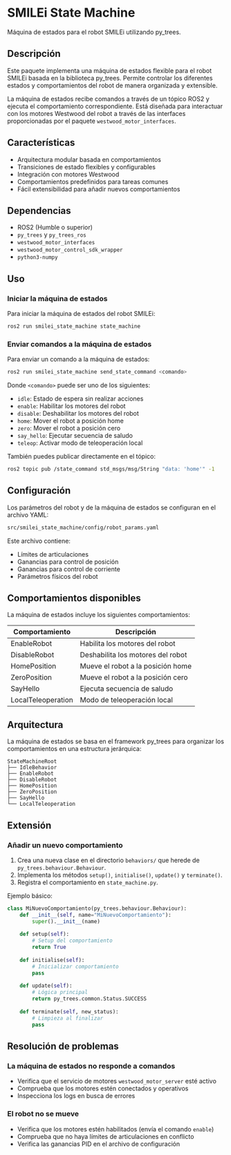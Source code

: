 # SMILEi State Machine

Máquina de estados para el robot SMILEi utilizando py_trees.

## Descripción

Este paquete implementa una máquina de estados flexible para el robot SMILEi basada en la biblioteca py_trees. Permite controlar los diferentes estados y comportamientos del robot de manera organizada y extensible.

La máquina de estados recibe comandos a través de un tópico ROS2 y ejecuta el comportamiento correspondiente. Está diseñada para interactuar con los motores Westwood del robot a través de las interfaces proporcionadas por el paquete `westwood_motor_interfaces`.

## Características

- Arquitectura modular basada en comportamientos
- Transiciones de estado flexibles y configurables
- Integración con motores Westwood
- Comportamientos predefinidos para tareas comunes
- Fácil extensibilidad para añadir nuevos comportamientos

## Dependencias

- ROS2 (Humble o superior)
- `py_trees` y `py_trees_ros`
- `westwood_motor_interfaces`
- `westwood_motor_control_sdk_wrapper`
- `python3-numpy`

## Uso

### Iniciar la máquina de estados

Para iniciar la máquina de estados del robot SMILEi:

```bash
ros2 run smilei_state_machine state_machine
```

### Enviar comandos a la máquina de estados

Para enviar un comando a la máquina de estados:

```bash
ros2 run smilei_state_machine send_state_command <comando>
```

Donde `<comando>` puede ser uno de los siguientes:

- `idle`: Estado de espera sin realizar acciones
- `enable`: Habilitar los motores del robot
- `disable`: Deshabilitar los motores del robot
- `home`: Mover el robot a posición home
- `zero`: Mover el robot a posición cero
- `say_hello`: Ejecutar secuencia de saludo
- `teleop`: Activar modo de teleoperación local

También puedes publicar directamente en el tópico:

```bash
ros2 topic pub /state_command std_msgs/msg/String "data: 'home'" -1
```

## Configuración

Los parámetros del robot y de la máquina de estados se configuran en el archivo YAML:

```bash
src/smilei_state_machine/config/robot_params.yaml
```

Este archivo contiene:
- Límites de articulaciones
- Ganancias para control de posición
- Ganancias para control de corriente
- Parámetros físicos del robot

## Comportamientos disponibles

La máquina de estados incluye los siguientes comportamientos:

| Comportamiento | Descripción |
|----------------|-------------|
| EnableRobot | Habilita los motores del robot |
| DisableRobot | Deshabilita los motores del robot |
| HomePosition | Mueve el robot a la posición home |
| ZeroPosition | Mueve el robot a la posición cero |
| SayHello | Ejecuta secuencia de saludo |
| LocalTeleoperation | Modo de teleoperación local |

## Arquitectura

La máquina de estados se basa en el framework py_trees para organizar los comportamientos en una estructura jerárquica:

```
StateMachineRoot
├── IdleBehavior
├── EnableRobot
├── DisableRobot
├── HomePosition
├── ZeroPosition
├── SayHello
└── LocalTeleoperation
```

## Extensión

### Añadir un nuevo comportamiento

1. Crea una nueva clase en el directorio `behaviors/` que herede de `py_trees.behaviour.Behaviour`.
2. Implementa los métodos `setup()`, `initialise()`, `update()` y `terminate()`.
3. Registra el comportamiento en `state_machine.py`.

Ejemplo básico:

```python
class MiNuevoComportamiento(py_trees.behaviour.Behaviour):
    def __init__(self, name="MiNuevoComportamiento"):
        super().__init__(name)
        
    def setup(self):
        # Setup del comportamiento
        return True
        
    def initialise(self):
        # Inicializar comportamiento
        pass
        
    def update(self):
        # Lógica principal
        return py_trees.common.Status.SUCCESS
        
    def terminate(self, new_status):
        # Limpieza al finalizar
        pass
```

## Resolución de problemas

### La máquina de estados no responde a comandos

- Verifica que el servicio de motores `westwood_motor_server` esté activo
- Comprueba que los motores estén conectados y operativos
- Inspecciona los logs en busca de errores

### El robot no se mueve

- Verifica que los motores estén habilitados (envía el comando `enable`)
- Comprueba que no haya límites de articulaciones en conflicto
- Verifica las ganancias PID en el archivo de configuración